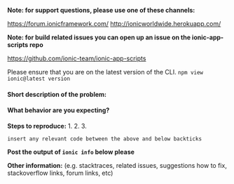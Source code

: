 **Note: for support questions, please use one of these channels:**

https://forum.ionicframework.com/
http://ionicworldwide.herokuapp.com/

**Note: for build related issues you can open up an issue on the ionic-app-scripts repo**

https://github.com/ionic-team/ionic-app-scripts

Please ensure that you are on the latest version of the CLI.
`npm view ionic@latest version`

#### Short description of the problem:


#### What behavior are you expecting?


**Steps to reproduce:**
1.
2.
3.

```
insert any relevant code between the above and below backticks
```

**Post the output of `ionic info` below please**


**Other information:** (e.g. stacktraces, related issues, suggestions how to fix, stackoverflow links, forum links, etc)
